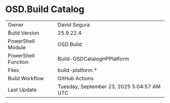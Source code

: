 ﻿# OSD.Build Catalog

| | |
|-|-|
| Owner | David Segura |
| Build Version | 25.9.22.4 |
| PowerShell Module | OSD.Build |
| PowerShell Function | Build-OSDCatalogHPPlatform |
| Files | build-platform.* |
| Build Workflow | GitHub Actions |
| Last Update | Tuesday, September 23, 2025 5:04:57 AM UTC |
